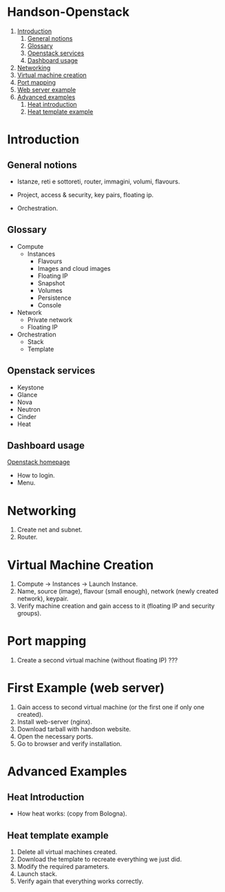 # Handson-Openstack

1. [Introduction](#introduction)
    1. [General notions](#general-notion)
    2. [Glossary](#glossary)
    3. [Openstack services](#services)
    4. [Dashboard usage](#dashboard)
2. [Networking](#networking)
3. [Virtual machine creation](#vm-creation)
4. [Port mapping](#port-mapping)
5. [Web server example](#web-server)
6. [Advanced examples](#advanced)
    1. [Heat introduction](#heat-introduction)
    2. [Heat template example](#heat-template)

Introduction<a name="introduction"></a>
=========

General notions<a name="general-notion"></a>
---------

* Istanze, reti e sottoreti, router, immagini, volumi, flavours.

* Project, access & security, key pairs, floating ip.

* Orchestration.

Glossary<a name="glossary"></a>
---------

* Compute
    * Instances
        * Flavours
        * Images and cloud images
        * Floating IP
        * Snapshot
        * Volumes
        * Persistence
        * Console
* Network
    * Private network
    * Floating IP
* Orchestration
    * Stack
    * Template

Openstack services<a name="services"></a>
---------

* Keystone
* Glance
* Nova
* Neutron
* Cinder
* Heat

Dashboard usage<a name="dashboard"></a>
---------

[Openstack homepage](http://openstack.fisica.unipg.it/)

* How to login.
* Menu.

Networking<a name="networking"></a>
=========

1. Create net and subnet.
2. Router.

Virtual Machine Creation<a name="vm-creation"></a>
=========

1. Compute -> Instances -> Launch Instance.
2. Name, source (image), flavour (small enough), network (newly created network), keypair.
3. Verify machine creation and gain access to it (floating IP and security groups).

Port mapping<a name="port-mapping"></a>
=========

1. Create a second virtual machine (without floating IP) ???

First Example (web server)<a name="web-server"></a>
=========

1. Gain access to second virtual machine (or the first one if only one created).
2. Install web-server (nginx).
3. Download tarball with handson website.
4. Open the necessary ports.
5. Go to browser and verify installation.

Advanced Examples<a name="advanced"></a>
=========

Heat Introduction<a name="heat-introduction"></a>
---------

* How heat works: (copy from Bologna).

Heat template example<a name="heat-template"></a>
---------

1. Delete all virtual machines created.
2. Download the template to recreate everything we just did.
3. Modify the required parameters.
4. Launch stack.
5. Verify again that everything works correctly.
